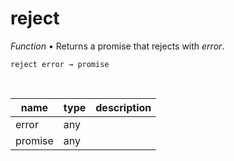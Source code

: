 # reject

_Function_ &bull; Returns a promise that rejects with _error_.

<pre><code>reject error &rarr; promise</code></pre>
<br>

| name | type | description |
|------|------|-------------|
|error|any||
|promise|any||



